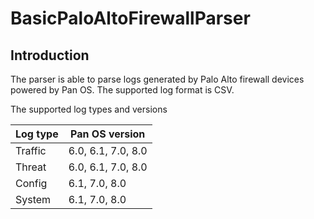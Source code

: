 <!--
Licensed to the Apache Software Foundation (ASF) under one
or more contributor license agreements.  See the NOTICE file
distributed with this work for additional information
regarding copyright ownership.  The ASF licenses this file
to you under the Apache License, Version 2.0 (the
"License"); you may not use this file except in compliance
with the License.  You may obtain a copy of the License at

    http://www.apache.org/licenses/LICENSE-2.0

Unless required by applicable law or agreed to in writing, software
distributed under the License is distributed on an "AS IS" BASIS,
WITHOUT WARRANTIES OR CONDITIONS OF ANY KIND, either express or implied.
See the License for the specific language governing permissions and
limitations under the License.
-->

# BasicPaloAltoFirewallParser

## Introduction

The parser is able to parse logs generated by Palo Alto firewall devices powered by Pan OS. The supported log format is
CSV.

The supported log types and versions

| Log type | Pan OS version     |
|----------|--------------------|
| Traffic  | 6.0, 6.1, 7.0, 8.0 |
| Threat   | 6.0, 6.1, 7.0, 8.0 |
| Config   | 6.1, 7.0, 8.0      |
| System   | 6.1, 7.0, 8.0      |




